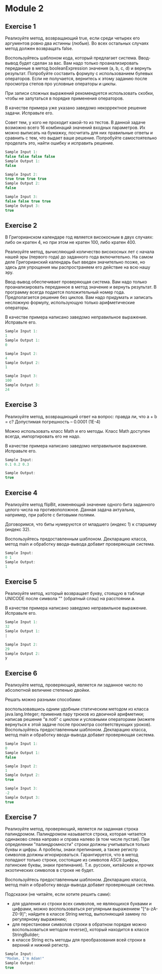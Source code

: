 # Module 2

## Exercise 1

Реализуйте метод, возвращающий true, если среди четырех его аргументов ровно два истинны (любые). Во всех остальных случаях метод должен возвращать false.

Воспользуйтесь шаблоном кода, который предлагает система. Ввод-вывод будет сделан за вас. Вам надо только проанализировать переданные в метод booleanExpression значения (a, b, c, d) и вернуть результат. Попробуйте составить формулу с использованием булевых операторов. Если не получается, вернитесь к этому заданию после просмотра степов про условные операторы и циклы.

При записи сложных выражений рекомендуется использовать скобки, чтобы не запутаться в порядке применения операторов.

В качестве примера уже указано заведомо некорректное решение задачи. Исправьте его.

Совет тем, у кого не проходит какой-то из тестов. В данной задаче возможно всего 16 комбинаций значений входных параметров. Их можно выписать на бумажку, посчитать для них правильные ответы и сравнить с тем, что выдает ваше решение. Попробуйте самостоятельно проделать это, найти ошибку и исправить решение.

```java
Sample Input 1:
false false false false
Sample Output 1:
false

Sample Input 2:
true true true true
Sample Output 2:
false

Sample Input 3:
false false true true
Sample Output 3:
true
```


## Exercise 2
В Григорианском календаре год является високосным в двух случаях: либо он кратен 4, но при этом не кратен 100, либо кратен 400.

Реализуйте метод, вычисляющий количество високосных лет с начала нашей эры (первого года) до заданного года включительно. На самом деле Григорианский календарь был введен значительно позже, но здесь для упрощения мы распространяем его действие на всю нашу эру.

Ввод-вывод обеспечивает проверяющая система. Вам надо только проанализировать переданное в метод значение и вернуть результат. В программу всегда подается положительный номер года. Предполагается решение без циклов. Вам надо придумать и записать несложную формулу, использующую только арифметические операторы.

В качестве примера написано заведомо неправильное выражение. Исправьте его.

```java
Sample Input 1:
1
Sample Output 1:
0

Sample Input 2:
4
Sample Output 2:
1

Sample Input 3:
100
Sample Output 3:
24
```

## Exercise 3
Реализуйте метод, возвращающий ответ на вопрос: правда ли, что a + b = c?
Допустимая погрешность – 0.0001 (1E-4)

Можно использовать класс Math и его методы. Класс Math доступен всегда, импортировать его не надо.

В качестве примера написано заведомо неправильное выражение. Исправьте его.

```java
Sample Input:
0.1 0.2 0.3

Sample Output:
true
```

## Exercise 4
Реализуйте метод flipBit, изменяющий значение одного бита заданного целого числа на противоположное. Данная задача актуальна, например, при работе с битовыми полями.

Договоримся, что биты нумеруются от младшего (индекс 1) к старшему (индекс 32).

Воспользуйтесь предоставленным шаблоном. Декларацию класса, метод main и обработку ввода-вывода добавит проверяющая система.
```java
Sample Input:
0 1
Sample Output:
1
```

## Exercise 5
Реализуйте метод, который возвращает букву, стоящую в таблице UNICODE после символа "\" (обратный слэш) на расстоянии a.

В качестве примера написано заведомо неправильное выражение. Исправьте его.

```java
Sample Input 1:
32
Sample Output 1:
|

Sample Input 2:
29
Sample Output 2:
y
```

## Exercise 6
Реализуйте метод, проверяющий, является ли заданное число по абсолютной величине степенью двойки.

Решать можно разными способами:

воспользовавшись одним удобным статическим методом из класса java.lang.Integer;
применив пару трюков из двоичной арифметики;
написав решение "в лоб" с циклом и условными операторами (можете вернуться к этой задаче после просмотра соответствующих уроков).
Воспользуйтесь предоставленным шаблоном. Декларацию класса, метод main и обработку ввода-вывода добавит проверяющая система.

```java
Sample Input 1:
0
Sample Output 1:
false

Sample Input 2:
1
Sample Output 2:
true

Sample Input 3:
-2
Sample Output 3:
true
```

## Exercise 7
Реализуйте метод, проверяющий, является ли заданная строка палиндромом. Палиндромом называется строка, которая читается одинаково слева направо и справа налево (в том числе пустая). При определении "палиндромности" строки должны учитываться только буквы и цифры. А пробелы, знаки препинания, а также регистр символов должны игнорироваться. Гарантируется, что в метод попадают только строки, состоящие из символов ASCII (цифры, латинские буквы, знаки препинания). Т.е. русских, китайских и прочих экзотических символов в строке не будет.

Воспользуйтесь предоставленным шаблоном. Декларацию класса, метод main и обработку ввода-вывода добавит проверяющая система.

Подсказки (не читайте, если хотите решить сами):

- для удаления из строки всех символов, не являющихся буквами и цифрами, можно воспользоваться регулярным выражением "[^a-zA-Z0-9]"; найдите в классе String метод, выполняющий замену по регулярному выражению;
- для перестановки символов строки в обратном порядке можно воспользоваться методом reverse(), который находится в классе StringBuilder;
- в классе String есть методы для преобразования всей строки в верхний и нижний регистр.

```java
Sample Input:
"Madam, I'm Adam!"
Sample Output:
true
```